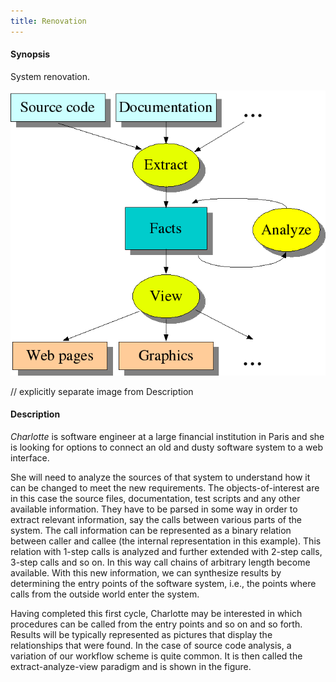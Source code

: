 ```yaml
---
title: Renovation
---
```


#### Synopsis

System renovation.

![extract-analyze-view-paradigm.png](/assets/WhyRascal/EASY/Renovation/extract-analyze-view-paradigm.png)

// explicitly separate image from Description 

#### Description



_Charlotte_ is software engineer at a large financial institution in Paris and she is looking for options to connect an old and dusty software system to a web interface. 

She will need to analyze the sources of that system to understand how it can be changed to meet the new requirements. The objects-of-interest are in this case the source files, documentation, test scripts and any other available information. They have to be parsed in some way in order to extract relevant information, say the calls between various parts of the system. The call information can be represented as a binary relation between caller and callee (the internal representation in this example). This relation with 1-step calls is analyzed and further extended with 2-step calls, 3-step calls and so on. In this way call chains of arbitrary length become available. With this new information, we can synthesize results by determining the entry points of the software system, i.e., the points where calls from the outside world enter the system. 

Having completed this first cycle, Charlotte may be interested in which procedures can be called from the entry points and so on and so forth. Results will be typically represented as pictures that display the relationships that were found. In the case of source code analysis, a variation of our workflow scheme is quite common. It is then called the extract-analyze-view paradigm and
 is shown in the figure.


